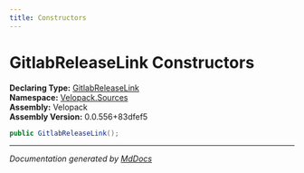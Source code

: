 ```yaml
---
title: Constructors
---
```

<!--  
  <auto-generated>   
    The contents of this file were generated by a tool.  
    Changes to this file may be list if the file is regenerated  
  </auto-generated>   
-->

# GitlabReleaseLink Constructors

**Declaring Type:** [GitlabReleaseLink](../index.md)  
**Namespace:** [Velopack.Sources](../../index.md)  
**Assembly:** Velopack  
**Assembly Version:** 0.0.556+83dfef5

```csharp
public GitlabReleaseLink();
```
___

*Documentation generated by [MdDocs](https://github.com/ap0llo/mddocs)*
